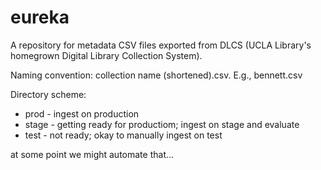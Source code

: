 # eureka
A repository for metadata CSV files exported from DLCS (UCLA Library's homegrown Digital Library Collection System). 

Naming convention: collection name (shortened).csv. E.g., bennett.csv

Directory scheme:
- prod - ingest on production
- stage - getting ready for productiom; ingest on stage and evaluate
- test - not ready; okay to manually ingest on test

at some point we might automate that...
